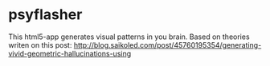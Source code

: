 psyflasher
==========

This html5-app generates visual patterns in you brain. Based on theories writen on this post: http://blog.saikoled.com/post/45760195354/generating-vivid-geometric-hallucinations-using
